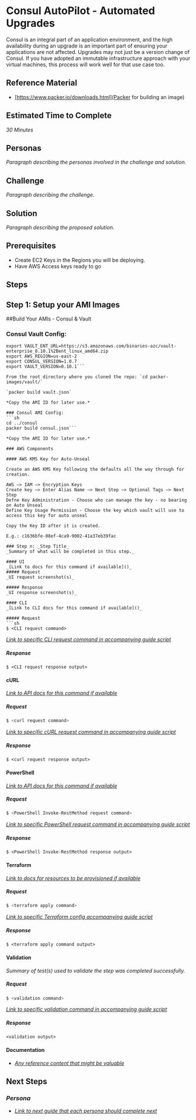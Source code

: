 # Consul AutoPilot - Automated Upgrades

Consul is an integral part of an application environment, and the high availability during an upgrade is an important part of ensuring your applications are not affected. Upgrades may not just be a version change of Consul. If you have adopted an immutable infrastructure approach with your virtual machines, this process will work well for that use case too.

## Reference Material
- [https://www.packer.io/downloads.html](Packer for building an image)

## Estimated Time to Complete
_30 Minutes_

## Personas
_Paragraph describing the personas involved in the challenge and solution._

## Challenge
_Paragraph describing the challenge._

## Solution
_Paragraph describing the proposed solution._

## Prerequisites
- Create EC2 Keys in the Regions you will be deploying.
- Have AWS Access keys ready to go

## Steps

## Step 1: Setup your AMI Images

##Build Your AMIs - Consul & Vault

### Consul Vault Config:

```export CONSUL_ENT_URL=https://s3.amazonaws.com/binaries-azc/consul-enterprise_1.0.7%2Bent_linux_amd64.zip
export VAULT_ENT_URL=https://s3.amazonaws.com/binaries-azc/vault-enterprise_0.10.1%2Bent_linux_amd64.zip
export AWS_REGION=us-east-2
export CONSUL_VERSION=1.0.7
export VAULT_VERSION=0.10.1```

From the root directory where you cloned the repo: `cd packer-images/vault/`

`packer build vault.json`

*Copy the AMI ID for later use.*

### Consul AMI Config:
```sh
cd ../consul
packer build consul.json```

*Copy the AMI ID for later use.*

### AWS Components

#### AWS KMS Key for Auto-Unseal

Create an AWS KMS Key following the defaults all the way through for creation. 

AWS —> IAM —> Encryption Keys
Create key —> Enter Alias Name —> Next Step —> Optional Tags —> Next Step
Defne Key Administration - Choose who can manage the key - no bearing on Auto Unseal
Define Key Usage Permission - Choose the key which vault will use to access this key for auto unseal

Copy the Key ID after it is created.

E.g.: c1636bfe-08ef-4ca9-9002-41a37eb39fac

### Step n: _Step Title_
_Summary of what will be completed in this step._

#### UI
_[Link to docs for this command if available]()_
##### Request
_UI request screenshot(s)_

##### Response
_UI response screenshot(s)_

#### CLI
_[Link to CLI docs for this command if available]()_

##### Request
```sh
$ <CLI request command>
```

_[Link to specific CLI request command in accompanying guide script]()_

##### Response
```
$ <CLI request response output>
```


#### cURL
_[Link to API docs for this command if available]()_

##### Request
```sh
$ <curl request command>
```

_[Link to specific cURL request command in accompanying guide script]()_

##### Response
```
$ <curl request response output>
```

#### PowerShell
_[Link to API docs for this command if available]()_

##### Request
```sh
$ <PowerShell Invoke-RestMethod request command>
```

_[Link to specific PowerShell request command in accompanying guide script]()_

##### Response
```
$ <PowerShell Invoke-RestMethod response output>
```

#### Terraform
_[Link to docs for resources to be provisioned if available]()_

##### Request
```sh
$ <terraform apply command>
```

_[Link to specific Terraform config accompanying guide script]()_

##### Response
```
$ <terraform apply command output>
```

#### Validation
_Summary of test(s) used to validate the step was completed successfully._

##### Request
```sh
$ <validation command>
```

_[Link to specific validation command in accompanying guide script]()_

##### Response
```
<validation output>
```


#### Documentation
- _[Any reference content that might be valuable]()_

## Next Steps
### _Persona_
- _[Link to next guide that each persona should complete next]()_

